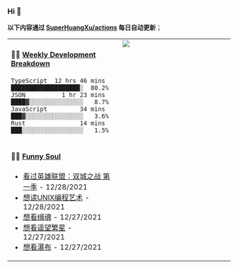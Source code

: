 
### Hi 👋

**以下内容通过 <a href="https://github.com/SuperHuangXu/SuperHuangXu/actions" target="_blank">SuperHuangXu/actions</a> 每日自动更新**；

<table width="800px">
<tr>
<td valign="top" width="50%">

#### 🏊‍♂️ <a href="https://gist.github.com/SuperHuangXu/d3e32e70ad1d22b5a3c5e8fc3c67dcc5" target="_blank">Weekly Development Breakdown</a>

```text
TypeScript  12 hrs 46 mins  ███████████████████░  80.2%
JSON          1 hr 23 mins  ████▓░░░░░░░░░░░░░░░   8.7%
JavaScript         34 mins  ███▓░░░░░░░░░░░░░░░░   3.6%
Rust               14 mins  ███░░░░░░░░░░░░░░░░░   1.5%
```

</td>
<td valign="top" width="50%">
<a href="https://github.com/SuperHuangXu">
  <img align="center" src="https://github-readme-stats.vercel.app/api/top-langs/?username=SuperHuangXu&layout=compact&theme=radical" />
</a>
</td>
</tr>
<tr>
<td valign="top" width="50%">

#### 🤾‍♂️ <a href="https://www.douban.com/people/135404786/" target="_blank">Funny Soul</a>

* <a href='http://movie.douban.com/subject/34867871/' target='_blank'>看过英雄联盟：双城之战 第一季</a> - 12/28/2021
* <a href='https://book.douban.com/subject/11609943/' target='_blank'>想读UNIX编程艺术</a> - 12/28/2021
* <a href='http://movie.douban.com/subject/34962956/' target='_blank'>想看缉魂</a> - 12/27/2021
* <a href='http://movie.douban.com/subject/34869004/' target='_blank'>想看遥望繁星</a> - 12/27/2021
* <a href='http://movie.douban.com/subject/35242938/' target='_blank'>想看瀑布</a> - 12/27/2021

</td>
</tr>
</table>
